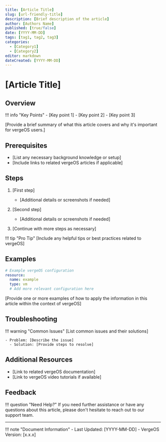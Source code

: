 ```yaml
---
title: [Article Title]
slug: [url-friendly-title]
description: [Brief description of the article]
author: [Authors Name]
published: [true/false]
date: [YYYY-MM-DD]
tags: [tag1, tag2, tag3]
categories:
  - [Category1]
  - [Category2]
editor: markdown
dateCreated: [YYYY-MM-DD]
---
```


# [Article Title]

## Overview

!!! info "Key Points"
    - [Key point 1]
    - [Key point 2]
    - [Key point 3]

[Provide a brief summary of what this article covers and why it's important for vergeOS users.]

## Prerequisites

- [List any necessary background knowledge or setup]
- [Include links to related vergeOS articles if applicable]

## Steps

1. [First step]
   - [Additional details or screenshots if needed]

2. [Second step]
   - [Additional details or screenshots if needed]

3. [Continue with more steps as necessary]

!!! tip "Pro Tip"
    [Include any helpful tips or best practices related to vergeOS]

## Examples

```yaml
# Example vergeOS configuration
resource:
  name: example
  type: vm
  # Add more relevant configuration here
```

[Provide one or more examples of how to apply the information in this article within the context of vergeOS]

## Troubleshooting

!!! warning "Common Issues"
    [List common issues and their solutions]

    - Problem: [Describe the issue]
      - Solution: [Provide steps to resolve]

## Additional Resources

- [Link to related vergeOS documentation]
- [Link to vergeOS video tutorials if available]

## Feedback

!!! question "Need Help?"
    If you need further assistance or have any questions about this article, please don't hesitate to reach out to our support team.

---

!!! note "Document Information"
    - Last Updated: [YYYY-MM-DD]
    - VergeOS Version: [x.x.x]
